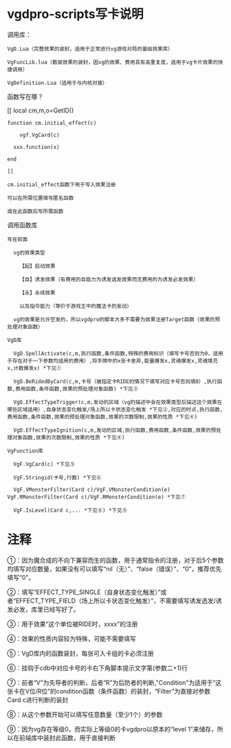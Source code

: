 # vgdpro-scripts写卡说明

  调用库：
  
    VgD.Lua（完整效果的装封，适用于正常进行vg游戏对局的基础效果库）
    
    VgFuncLib.lua（散装效果的装封，因vg的效果、费用具有高重复度，适用于vg卡片效果的快捷调用）
    
    VgDefinition.Lua（适用于与内核对接）
    
  函数写在哪？
  
  [[
    local cm,m,o=GetID()
    
    function cm.initial_effect(c)
    
    	vgf.VgCard(c)
     
      xxx.function(x)
      
    end
    
    ]]
    
    cm.initial_effect函数下用于写入效果注册
    
    可以在所需位置填写匿名函数
    
    或在此函数后写所需函数
    
  调用函数库
  
    写在前面
    
      vg的效果类型
      
        【起】启动效果
        
        【自】诱发效果（有费用的自能力为诱发选发效果而无费用的为诱发必发效果）
        
        【永】永续效果
        
        以及指令能力（等价于游戏王中的魔法卡的发动）
        
      vg的效果是允许空发的，所以vgdpro的脚本大多不需要为效果注册Target函数（效果的预处理对象函数）
      
    VgD库
    
      VgD.SpellActivate(c,m,执行函数,条件函数,特殊的费用标识（填写卡号否则为0，适用于存在对于一下参数均适用的费用）,将手牌中的x张卡舍弃,能量爆发x,灵魂爆发x,灵魂填充x,计数爆发x) *下见①
      
      VgD.BeRidedByCard(c,m,卡号（被指定卡RIDE的情况下填写对应卡号否则填0）,执行函数,费用函数,条件函数,效果的预处理对象函数) *下见③
      
      VgD.EffectTypeTrigger(c,m,发动的区域（vg的描述中会在效果类型后描述这个效果在哪些区域适用）,自身状态变化触发/场上所以卡状态变化触发 *下见②,对应的时点,执行函数,费用函数,条件函数,效果的预处理对象函数,效果的次数限制,效果的性质 *下见④)
      
      VgD.EffectTypeIgnition(c,m,发动的区域,执行函数,费用函数,条件函数,效果的预处理对象函数,效果的次数限制,效果的性质 *下见④)
      
    VgFunction库
    
      VgF.VgCard(c) *下见⑤
      
      VgF.Stringid(卡号,行数) *下见⑥
      
      VgF.VMonsterFilter(Card c)/VgF.VMonsterCondition(e)  VgF.RMonsterFilter(Card c)/VgF.RMonsterCondition(e) *下见⑦
      
      VgF.IsLevel(Card c,... *下见⑧) *下见⑨
      
# 注释

  ①：因为魔合成的不向下兼容而生的函数，用于通常指令的注册，对于后5个参数均填写对应数量，如果没有可以填写“nil（无）”、“false（错误）”、“0”，推荐优先填写“0”。
  
  ②：填写“EFFECT_TYPE_SINGLE（自身状态变化触发）”或者“EFFECT_TYPE_FIELD（场上所以卡状态变化触发）”，不需要填写诱发选发/诱发必发，库里已经写好了。
  
  ③：用于效果“这个单位被RIDE时，xxxx”的注册
  
  ④：效果的性质内容较为特殊，可能不需要填写
  
  ⑤：VgD库内的函数装封，每张可入卡组的卡必须注册
  
  ⑥：挂钩于cdb中对应卡号的卡右下角脚本提示文字第(参数二+1)行
  
  ⑦：前者“V”为先导者的判断，后者“R”为后防者的判断,"Condition"为适用于“这张卡在V位/R位”的condition函数（条件函数）的装封，“Filter”为直接对参数Card c进行判断的装封
  
  ⑧：从这个参数开始可以填写任意数量（至少1个）的参数
  
  ⑨：因为vg存在等级0，而实际上等级0的卡vgdpro以原本的“level 1”来储存，所以在前端库中装封此函数，用于直接判断
  
